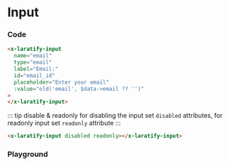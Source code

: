 # Input

### Code

```html
<x-laratify-input
  name="email"
  type="email"
  label="Email:"
  id="email_id"
  placeholder="Enter your email"
  :value="old('email', $data->email ?? '')"
>
</x-laratify-input>
```

::: tip disable & readonly
for disabling the input set `disabled` attributes, for readonly input set `readonly` attribute
:::

```html
<x-laratify-input disabled readonly></x-laratify-input>
```

### Playground

<input-InputPlayground />

